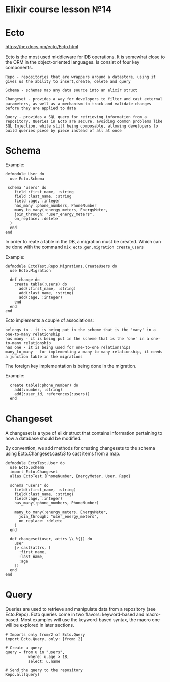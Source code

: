 # Elixir course lesson №14

# Ecto

https://hexdocs.pm/ecto/Ecto.html

Ecto is the most used middleware for DB operations. It is somewhat close to the ORM in the object-oriented languages. Is consist of four key components.

```
Repo - repositories that are wrappers around a datastore, using it gives us the ability to insert,create, delete and query

Schema - schemas map any data source into an elixir struct

Changeset - provides a way for developers to filter and cast external parameters, as well as a mechanism to track and validate changes before they are applied to data

Query - provides a SQL query for retrieving information from a repository. Queries in Ecto are secure, avoiding common problems like SQL Injection, while still being composable, allowing developers to build queries piece by piece instead of all at once
```

# Schema 

Example:
```
defmodule User do
  use Ecto.Schema

 schema "users" do
    field :first_name, :string
    field :last_name, :string
    field :age, :integer
    has_many :phone_numbers, PhoneNumber
    many_to_many(:energy_meters, EnergyMeter,
    join_through: "user_energy_meters",
    on_replace: :delete
  )
  end
end
```

In order to reate a table in the DB, a migration must be created. Which can be done with the command `mix ecto.gen.migration create_users`

Example:
```
defmodule EctoTest.Repo.Migrations.CreateUsers do
  use Ecto.Migration

  def change do
    create table(:users) do
      add(:first_name, :string)
      add(:last_name, :string)
      add(:age, :integer)
    end
  end
end
```

Ecto implements a couple of associations:

```
belongs to - it is being put in the scheme that is the 'many' in a one-to-many relationship
has many - it is being put in the scheme that is the 'one' in a one-to-many relationship
has one - it is being used for one-to-one relationships
many_to_many - for implementing a many-to-many relationship, it needs a junction table in the migrations 
```

The foreign key implementation is being done in the migration.

Example:
```
  create table(:phone_number) do
    add(:number, :string)
    add(:user_id, references(:users))
  end
```

# Changeset

A changeset is a type of elixir struct that contains information pertaining to how a database should be modified.

By convention, we add methods for creating changesets to the schema using Ecto.Changeset.cast\3 to cast items from a map.

```
defmodule EctoTest.User do
  use Ecto.Schema
  import Ecto.Changeset
  alias EctoTest.{PhoneNumber, EnergyMeter, User, Repo}

  schema "users" do
    field(:first_name, :string)
    field(:last_name, :string)
    field(:age, :integer)
    has_many(:phone_numbers, PhoneNumber)

    many_to_many(:energy_meters, EnergyMeter,
      join_through: "user_energy_meters",
      on_replace: :delete
    )
  end

  def changeset(user, attrs \\ %{}) do
    user
    |> cast(attrs, [
      :first_name,
      :last_name,
      :age
    ])
  end
end
```


# Query

Queries are used to retrieve and manipulate data from a repository (see Ecto.Repo). Ecto queries come in two flavors: keyword-based and macro-based. Most examples will use the keyword-based syntax, the macro one will be explored in later sections.

```
# Imports only from/2 of Ecto.Query
import Ecto.Query, only: [from: 2]

# Create a query
query = from u in "users",
          where: u.age > 18,
          select: u.name

# Send the query to the repository
Repo.all(query)
```